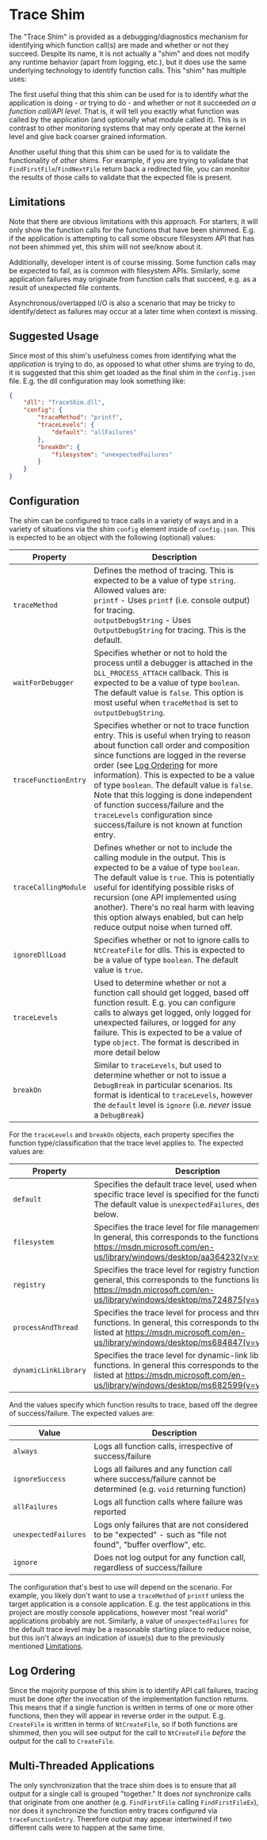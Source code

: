 # Trace Shim
The "Trace Shim" is provided as a debugging/diagnostics mechanism for identifying which function call(s) are made and whether or not they succeed. Despite its name, it is not actually a "shim" and does not modify any runtime behavior (apart from logging, etc.), but it does use the same underlying technology to identify function calls. This "shim" has multiple uses:

The first useful thing that this shim can be used for is to identify _what_ the application is doing - or trying to do - and whether or not it succeeded _on a function call/API level_. That is, it will tell you exactly what function was called by the application (and optionally what module called it). This is in contrast to other monitoring systems that may only operate at the kernel level and give back coarser grained information.

Another useful thing that this shim can be used for is to validate the functionality of _other_ shims. For example, if you are trying to validate that `FindFirstFile`/`FindNextFile` return back a redirected file, you can monitor the results of those calls to validate that the expected file is present.

## Limitations
Note that there are obvious limitations with this approach. For starters, it will only show the function calls for the functions that have been shimmed. E.g. if the application is attempting to call some obscure filesystem API that has not been shimmed yet, this shim will not see/know about it.

Additionally, developer intent is of course missing. Some function calls may be expected to fail, as is common with filesystem APIs. Similarly, some application failures may originate from function calls that succeed, e.g. as a result of unexpected file contents.

Asynchronous/overlapped I/O is also a scenario that may be tricky to identify/detect as failures may occur at a later time when context is missing.

## Suggested Usage
Since most of this shim's usefulness comes from identifying what the _application_ is trying to do, as opposed to what other shims are trying to do, it is suggested that this shim get loaded as the final shim in the `config.json` file. E.g. the dll configuration may look something like:

```json
{
    "dll": "TraceShim.dll",
    "config": {
        "traceMethod": "printf",
        "traceLevels": {
            "default": "allFailures"
        },
        "breakOn": {
            "filesystem": "unexpectedFailures"
        }
    }
}
```

## Configuration
The shim can be configured to trace calls in a variety of ways and in a variety of situations via the shim `config` element inside of `config.json`. This is expected to be an object with the following (optional) values:

| Property | Description |
| -------- | ----------- |
| `traceMethod` | Defines the method of tracing. This is expected to be a value of type `string`. Allowed values are:<br>`printf` - Uses `printf` (i.e. console output) for tracing.<br>`outputDebugString` - Uses `OutputDebugString` for tracing. This is the default. |
| `waitForDebugger` | Specifies whether or not to hold the process until a debugger is attached in the `DLL_PROCESS_ATTACH` callback. This is expected to be a value of type `boolean`. The default value is `false`. This option is most useful when `traceMethod` is set to `outputDebugString`. |
| `traceFunctionEntry` | Specifies whether or not to trace function entry. This is useful when trying to reason about function call order and composition since functions are logged in the reverse order (see [Log Ordering](#log-ordering) for more information). This is expected to be a value of type `boolean`. The default value is `false`. Note that this logging is done independent of function success/failure and the `traceLevels` configuration since success/failure is not known at function entry. |
| `traceCallingModule` | Defines whether or not to include the calling module in the output. This is expected to be a value of type `boolean`. The default value is `true`. This is potentially useful for identifying possible risks of recursion (one API implemented using another). There's no real harm with leaving this option always enabled, but can help reduce output noise when turned off. |
| `ignoreDllLoad` | Specifies whether or not to ignore calls to `NtCreateFile` for dlls. This is expected to be a value of type `boolean`. The default value is `true`. |
| `traceLevels` | Used to determine whether or not a function call should get logged, based off function result. E.g. you can configure calls to always get logged, only logged for unexpected failures, or logged for any failure. This is expected to be a value of type `object`. The format is described in more detail below |
| `breakOn` | Similar to `traceLevels`, but used to determine whether or not to issue a `DebugBreak` in particular scenarios. Its format is identical to `traceLevels`, however the `default` level is `ignore` (i.e. _never_ issue a `DebugBreak`) |

For the `traceLevels` and `breakOn` objects, each property specifies the function type/classification that the trace level applies to. The expected values are:

| Property | Description |
| -------- | ----------- |
| `default` | Specifies the default trace level, used when no more specific trace level is specified for the function type. The default value is `unexpectedFailures`, described below. |
| `filesystem` | Specifies the trace level for file management functions. In general, this corresponds to the functions listed at https://msdn.microsoft.com/en-us/library/windows/desktop/aa364232(v=vs.85).aspx. |
| `registry` | Specifies the trace level for registry functions. In general, this corresponds to the functions listed at https://msdn.microsoft.com/en-us/library/windows/desktop/ms724875(v=vs.85).aspx. |
| `processAndThread` | Specifies the trace level for process and thread functions. In general, this corresponds to the functions listed at https://msdn.microsoft.com/en-us/library/windows/desktop/ms684847(v=vs.85).aspx. |
| `dynamicLinkLibrary` | Specifies the trace level for dynamic-link library functions. In general this corresponds to the functions listed at https://msdn.microsoft.com/en-us/library/windows/desktop/ms682599(v=vs.85).aspx |

And the values specify which function results to trace, based off the degree of success/failure. The expected values are:

| Value | Description |
| ----- | ----------- |
| `always` | Logs all function calls, irrespective of success/failure |
| `ignoreSuccess` | Logs all failures and any function call where success/failure cannot be determined (e.g. `void` returning function) |
| `allFailures` | Logs all function calls where failure was reported |
| `unexpectedFailures` | Logs only failures that are not considered to be "expected" - such as "file not found", "buffer overflow", etc. |
| `ignore` | Does not log output for any function call, regardless of success/failure |

The configuration that's best to use will depend on the scenario. For example, you likely don't want to use a `traceMethod` of `printf` unless the target application is a console application. E.g. the test applications in this project are mostly console applications, however most "real world" applications probably are not. Similarly, a value of `unexpectedFailures` for the default trace level may be a reasonable starting place to reduce noise, but this isn't always an indication of issue(s) due to the previously mentioned [Limitations](#limitations).

## Log Ordering
Since the majority purpose of this shim is to identify API call failures, tracing must be done _after_ the invocation of the implementation function returns. This means that if a single function is written in terms of one or more other functions, then they will appear in reverse order in the output. E.g. `CreateFile` is written in terms of `NtCreateFile`, so if both functions are shimmed, then you will see output for the call to `NtCreateFile` _before_ the output for the call to `CreateFile`.

## Multi-Threaded Applications
The only synchronization that the trace shim does is to ensure that all output for a single call is grouped "together." It does _not_ synchronize calls that originate from one another (e.g. `FindFirstFile` calling `FindFirstFileEx`), nor does it synchronize the function entry traces configured via `traceFunctionEntry`. Therefore output may appear intertwined if two different calls were to happen at the same time.
